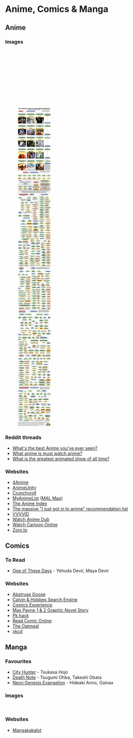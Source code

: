 # Anime, Comics & Manga

## Anime

### Images

<figure><img src="https://i.pinimg.com/564x/e8/46/d8/e846d8bc65a03be755e419fcd678fdfc.jpg" alt=""><figcaption></figcaption></figure>

<figure><img src="../.gitbook/assets/Anime Recommendation Chart for Beginners.png" alt=""><figcaption></figcaption></figure>

<figure><img src="https://www.99chan.org/a/src/132491646860.jpg" alt=""><figcaption></figcaption></figure>

<figure><img src="https://i.pinimg.com/564x/d6/5f/f2/d65ff29dc7d7e902240e64b54c8c4eca.jpg" alt=""><figcaption></figcaption></figure>

<figure><img src="https://i.imgur.com/rZP3tWT.jpeg" alt=""><figcaption></figcaption></figure>

<figure><img src="https://files.catbox.moe/niiza4.jpg" alt=""><figcaption></figcaption></figure>

<figure><img src="../.gitbook/assets/The Ultimate Anime Recommendation Flowchart.jpg" alt=""><figcaption></figcaption></figure>

### Reddit threads

* [What's the best Anime you've ever seen?](https://www.reddit.com/r/AskReddit/comments/wb6au0/whats\_the\_best\_anime\_youve\_ever\_seen/)
* [What anime is must watch anime?](https://www.reddit.com/r/AskReddit/comments/y2rqge/what\_anime\_is\_must\_watch\_anime/)
* [What is the greatest animated show of all time?](https://www.reddit.com/r/AskReddit/comments/147bva7/what\_is\_the\_greatest\_animated\_show\_of\_all\_time/)

### Websites

* [4Anime](https://4anime.to/)
* [AnimeUnity](https://www.animeunity.tv/)
* [Crunchyroll](https://www.crunchyroll.com)
* [MyAnimeList](https://myanimelist.net/) ([MAL Map](https://www.malmap.net))
* [The Anime Index](https://piracy.moe/)
* [The massive "I just got in to anime" recommendation list](https://redditanime.fandom.com/wiki/The\_massive\_%22I\_just\_got\_in\_to\_anime%22\_recommendation\_list)
* [VVVVID](https://www.vvvvid.it)
* [Watch Anime Dub](https://www.wcostream.com/)
* [Watch Cartoon Online](https://www.wcofun.com/)
* [Zoro.to](https://zoro.to/)

## Comics

### To Read

* [One of These Days](https://www.amazon.co.uk/One-Those-Days-Yehuda-Devir/dp/0593231430) - Yehuda Devir, Maya Devir

### Websites

* [Abstruse Goose](https://abstrusegoose.com/)
* [Calvin & Hobbes Search Engine](https://michaelyingling.com/random/calvin\_and\_hobbes/)
* [Comics Experience](https://comicsexperience.com/)
* [Max Payne 1 & 2 Graphic Novel Story](http://gldio.com/wrkz/max\_payne/)
* [Pk hack](https://pkhack.altervista.org/)
* [Read Comic Online](https://readcomiconline.to/)
* [The Oatmeal](https://theoatmeal.com/)
* [xkcd](https://xkcd.com/)

## Manga

### Favourites

* [City Hunter](https://www.wikiwand.com/en/City\_Hunter) - Tsukasa Hojo
* [Death Note](https://www.wikiwand.com/en/Death\_Note) - Tsugumi Ohba, Takeshi Obata
* [Neon Genesis Evangelion](https://www.wikiwand.com/en/Neon\_Genesis\_Evangelion) - Hideaki Anno, Gainax

### Images

<figure><img src="https://i.pinimg.com/originals/83/70/9e/83709ef9a958a80b56ec4404dc9457b8.jpg" alt=""><figcaption></figcaption></figure>

### Websites

* [Mangakakalot](https://mangakakalot.com/)
